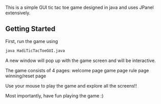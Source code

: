 This is a simple GUI tic tac toe game designed in java and uses JPanel extensively.

## Getting Started

First, run the game using 

```bash
java HadiTicTacToeGUI.java
```

A new window will pop up with the game screen and will be interactive.

The game consists of 4 pages:
    welcome page
    game page
    rule page
    winning/reset page

Use your mouse to play the game and explore all the screens!!

Most importantly, have fun playing the game :)
